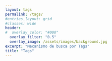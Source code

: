 ```yaml
---
layout: tags
permalink: /tags/
#entries_layout: grid
#classes: wide
header:
#  overlay_color: "#000"
  overlay_filter: "0.5"
  overlay_image: /assets/images/background.jpg
excerpt: "Mecanismo de busca por Tags"
title: "Tags"
---
```

